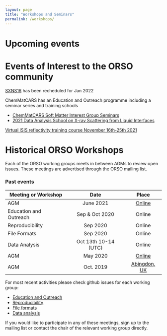```yaml
---
layout: page
title: "Workshops and Seminars"
permalink: /workshops/
---
```


# Upcoming events


# Events of Interest to the ORSO community

[SXNS16](www.sxns16.org) has been recheduled for Jan 2022

ChemMatCARS has an Education and Outreach programme including a seminar series and training schools

- [ChemMatCARS Soft Matter Interest Group Seminars](https://chemmatcars.uchicago.edu/education-and-outreach/soft-matter-interest-group-seminar/)
- [2021 Data Analysis School on X-ray Scattering from Liquid Interfaces](https://chemmatcars.uchicago.edu/2021-data-analysis-school-liquid-interfaces/)

[Virtual ISIS reflectivity training course November 16th-25th 2021](https://docs.google.com/forms/d/e/1FAIpQLSdnolBndSAXMDEPJlqFhwK6b0F5d5Jb4bVpi0ll1L2UUPvqPw/viewform)



# Historical ORSO Workshops

Each of the ORSO working groups meets in between AGMs to review open issues. These meetings are advertised through the ORSO mailing list.

### Past events

| Meeting or Workshop |      Date      |  Place |
|----------|:-------------:|:------:|
| AGM | June 2021 |   [Online](./workshop_2021/)  |
| Education and Outreach | Sep & Oct 2020 | Online |
| Reproducibility | Sep 2020 | Online  |
| File Formats | Sep 2020 | Online |
|  Data Analysis | Oct 13th 10-14 (UTC) | Online | 
| AGM | May 2020 |   [Online](./workshop_2020/)  |
| AGM | Oct. 2019 |  [Abingdon, UK](./workshop_2019/)|

For most recent activities please check github issues for each working group:
- [Education and Outreach](https://github.com/reflectivity/edu_outreach/issues)
- [Reproducibility](https://github.com/reflectivity//reproducibility/issues)
- [File formats](https://github.com/reflectivity/file_format/issues)
- [Data analysis](https://github.com/reflectivity/analysis/issues)

If you would like to participate in any of these meetings, sign up to the mailing list or contact the chair of the relevant working group directly.

